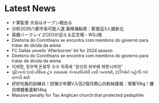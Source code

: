 # Latest News
-  ド軍監督 大谷はオープン戦出る
-  分析2026六都市長可能人選 黃暐瀚點將：藍營這3人搶新北
-  英銀バークレイズCEOが迎える正念場 - WSJ発
-  Diretoria do Corinthians se encontra com membros do governo para tratar de dívida da arena
-  FC Dallas unveils 'Afterburner' kit for 2024 season
-  Diretoria do Corinthians se encontra com membros do governo para tratar de dívida da arena
-  이재명, 정우택 돈봉투 수수 의혹에 “윤리위 회부해 제명시켜야”
-  પુટિનનો દાવો:રશિયા ટૂંક સમયમાં કૅન્સરવિરોધી રસી બનાવશે, દર્દીઓને વહેલી તકે મળતી થશે
-  好好吃飯的訓練兵！防彈少年團V入伍2個月開心向粉絲匯報：增重10kg！離目標體重還剩14kg
-  Massive penalty for Tas Anglican church that protected pedophile
